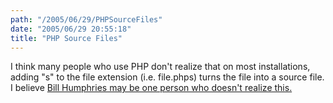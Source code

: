 ```yaml
---
path: "/2005/06/29/PHPSourceFiles" 
date: "2005/06/29 20:55:18" 
title: "PHP Source Files" 
---
```

<p>I think many people who use PHP don't realize that on most installations, adding "s" to the file extension (i.e. file.phps) turns the file into a source file. I believe <a href="http://www.whump.com/moreLikeThis/link/04225">Bill Humphries may be one person who doesn't realize this.</a></p>
